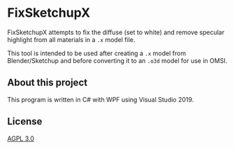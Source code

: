 # FixSketchupX

FixSketchupX attempts to fix the diffuse (set to white) and remove specular highlight from all materials in a `.x` model file.

This tool is intended to be used after creating a `.x` model from Blender/Sketchup and before converting it to an `.o3d` model for use in OMSI.

## About this project

This program is written in C# with WPF using Visual Studio 2019. 

## License
[AGPL 3.0](https://choosealicense.com/licenses/agpl-3.0/ "AGPL 3.0 License")

